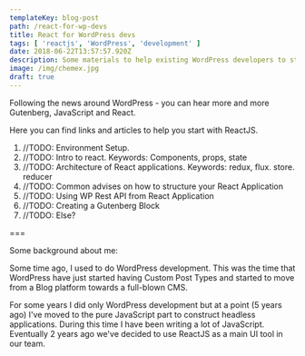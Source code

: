 ```yaml
---
templateKey: blog-post
path: /react-for-wp-devs
title: React for WordPress devs
tags: [ 'reactjs', 'WordPress', 'development' ]
date: 2018-06-22T13:57:57.920Z
description: Some materials to help existing WordPress developers to start using ReactJS
image: /img/chemex.jpg
draft: true
---
```

Following the news around WordPress - you can hear more and more Gutenberg, JavaScript and React.

Here you can find links and articles to help you start with ReactJS.

1. //TODO: Environment Setup.
2. //TODO: Intro to react. Keywords: Components, props, state
3. //TODO: Architecture of React applications. Keywords: redux, flux. store. reducer
4. //TODO: Common advises on how to structure your React Application
5. //TODO: Using WP Rest API from React Application
6. //TODO: Creating a Gutenberg Block
7. //TODO: Else?

\===

Some background about me:

Some time ago, I used to do WordPress development. This was the time that WordPress have just started having Custom Post Types and started to move from a Blog platform towards a full-blown CMS.

For some years I did only WordPress development but at a point (5 years ago) I've moved to the pure JavaScript part to construct headless applications. During this time I have been writing a lot of JavaScript. Eventually 2 years ago we've decided to use ReactJS as a main UI tool in our team.
